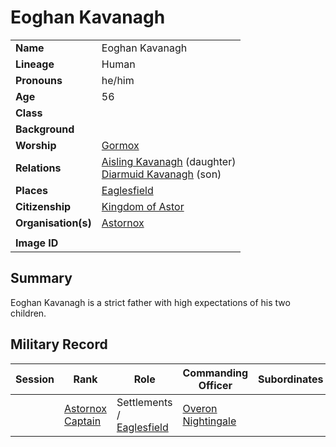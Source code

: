 # Eoghan Kavanagh

|||
| --- | --- |
| **Name** | Eoghan Kavanagh | character.4
| **Lineage** | Human |
| **Pronouns** | he/him |
| **Age** | 56 |
| **Class** | |
| **Background** | |
| **Worship** | [Gormox](../gods/deities/gormox.md) |
| **Relations** | [Aisling Kavanagh](aisling-kavanagh.md) (daughter)<br>[Diarmuid Kavanagh](diarmuid-kavanagh.md) (son) |
| **Places** | [Eaglesfield](../places/settlements/towns/eaglesfield.md) |
| **Citizenship** | [Kingdom of Astor](../civilisations/kingdom-of-astor/kingdom-of-astor.md) |
| **Organisation(s)** | [Astornox](../organisations/government/astornox/astornox.md) |
|||
| **Image ID** | |

## Summary

Eoghan Kavanagh is a strict father with high expectations of his two children.

## Military Record

| Session | Rank | Role | Commanding Officer | Subordinates |
|:---:| --- | --- | --- | --- |
|| [Astornox Captain](../organisations/government/astornox/ranks/astornox-captain.md) | Settlements / [Eaglesfield](../places/settlements/towns/eaglesfield.md) | [Overon Nightingale](overon-nightingale.md) ||
